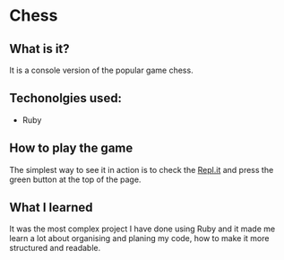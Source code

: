 # Chess
## What is it?
It is a console version of the popular game chess.
## Techonolgies used:
* Ruby

## How to play the game
The simplest way to see it in action is to check the [Repl.it](https://replit.com/@anabananaa/Chess#main.rb) and press the green button at the top of the page.

## What I learned
It was the most complex project I have done using Ruby and it made me learn a lot about organising and planing my code, how to make it more structured and readable.
